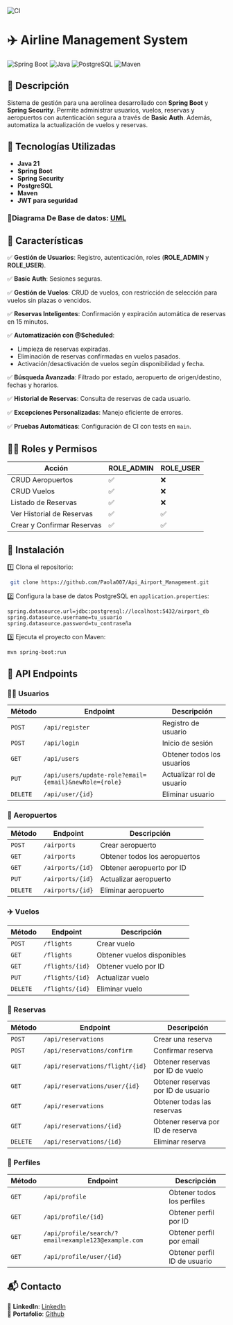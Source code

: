 ![CI](https://github.com/Paola077/Api_Airport_Management/actions/workflows/ci.yml/badge.svg)

# ✈️ Airline Management System

![Spring Boot](https://img.shields.io/badge/Spring_Boot-3.4.1-green?style=for-the-badge&logo=spring) ![Java](https://img.shields.io/badge/Java-21-orange?style=for-the-badge&logo=java) ![PostgreSQL](https://img.shields.io/badge/PostgreSQL-16.2-blue?style=for-the-badge&logo=postgresql) ![Maven](https://img.shields.io/badge/Maven-4.0.0-red?style=for-the-badge&logo=apachemaven)

## 📌 Descripción
Sistema de gestión para una aerolínea desarrollado con **Spring Boot** y **Spring Security**. Permite administrar usuarios, vuelos, reservas y aeropuertos con autenticación segura a través de **Basic Auth**. Además, automatiza la actualización de vuelos y reservas.

## 🚀 Tecnologías Utilizadas
- **Java 21**
- **Spring Boot**
- **Spring Security**
- **PostgreSQL**
- **Maven**
- **JWT para seguridad**

### 🔗**Diagrama De Base de datos**: [UML](https://lucid.app/lucidchart/82c343a9-4c3b-44da-ac04-dba8b38c3f40/edit?beaconFlowId=4DCC666723C27FCE&invitationId=inv_1a06f0fb-a03c-4081-9f20-28b6522ffd9d&page=0_0#)

## 📜 Características
✅ **Gestión de Usuarios**: Registro, autenticación, roles (**ROLE_ADMIN** y **ROLE_USER**).

✅ **Basic Auth**: Sesiones seguras.  

✅ **Gestión de Vuelos**: CRUD de vuelos, con restricción de selección para vuelos sin plazas o vencidos. 

✅ **Reservas Inteligentes**: Confirmación y expiración automática de reservas en 15 minutos.  

✅ **Automatización con @Scheduled**:
- Limpieza de reservas expiradas.
- Eliminación de reservas confirmadas en vuelos pasados.
- Activación/desactivación de vuelos según disponibilidad y fecha.

✅ **Búsqueda Avanzada**: Filtrado por estado, aeropuerto de origen/destino, fechas y horarios.

✅ **Historial de Reservas**: Consulta de reservas de cada usuario.

✅ **Excepciones Personalizadas**: Manejo eficiente de errores.

✅ **Pruebas Automáticas**: Configuración de CI con tests en `main`.

## 👨‍💻 Roles y Permisos
| Acción | ROLE_ADMIN | ROLE_USER |
|--------|-----------|-----------|
| CRUD Aeropuertos | ✅ | ❌ |
| CRUD Vuelos | ✅ | ❌ |
| Listado de Reservas | ✅ | ❌ |
| Ver Historial de Reservas | ✅ | ✅ |
| Crear y Confirmar Reservas | ✅ | ✅ |

## 🔧 Instalación
1️⃣ Clona el repositorio:
```sh
 git clone https://github.com/Paola007/Api_Airport_Management.git
```
2️⃣ Configura la base de datos PostgreSQL en `application.properties`:
```properties
spring.datasource.url=jdbc:postgresql://localhost:5432/airport_db
spring.datasource.username=tu_usuario
spring.datasource.password=tu_contraseña
```
3️⃣ Ejecuta el proyecto con Maven:
```sh
mvn spring-boot:run
```

## 📜 API Endpoints
### 🧑‍💻 Usuarios
| Método | Endpoint | Descripción |
|--------|---------|-------------|
| `POST` | `/api/register` | Registro de usuario |
| `POST` | `/api/login` | Inicio de sesión |
| `GET` | `/api/users` | Obtener todos los usuarios |
| `PUT` | `/api/users/update-role?email={email}&newRole={role}` | Actualizar rol de usuario |
| `DELETE` | `/api/user/{id}` | Eliminar usuario |

### 🏢 Aeropuertos
| Método | Endpoint | Descripción |
|--------|---------|-------------|
| `POST` | `/airports` | Crear aeropuerto |
| `GET` | `/airports` | Obtener todos los aeropuertos |
| `GET` | `/airports/{id}` | Obtener aeropuerto por ID |
| `PUT` | `/airports/{id}` | Actualizar aeropuerto |
| `DELETE` | `/airports/{id}` | Eliminar aeropuerto |

### ✈️ Vuelos
| Método | Endpoint | Descripción |
|--------|---------|-------------|
| `POST` | `/flights` | Crear vuelo |
| `GET` | `/flights` | Obtener vuelos disponibles |
| `GET` | `/flights/{id}` | Obtener vuelo por ID |
| `PUT` | `/flights/{id}` | Actualizar vuelo |
| `DELETE` | `/flights/{id}` | Eliminar vuelo |

### 📝 Reservas
| Método | Endpoint                    | Descripción                        |
|--------|-----------------------------|------------------------------------|
| `POST` | `/api/reservations`         | Crear una reserva                  |
| `POST` | `/api/reservations/confirm`     | Confirmar reserva                  |
| `GET` | `/api/reservations/flight/{id}` | Obtener reservas por ID de vuelo   |
| `GET` | `/api/reservations/user/{id}`   | Obtener reservas por ID de usuario |
| `GET` | `/api/reservations`             | Obtener todas las reservas         |
| `GET` | `/api/reservations/{id}`        | Obtener reserva por ID de reserva  |
| `DELETE` | `/api/reservations/{id}`        | Eliminar reserva                   |

### 📇 Perfiles
| Método   | Endpoint                                            | Descripción                       |
|----------|-----------------------------------------------------|-----------------------------------|
| `GET`    | `/api/profile`                                      | Obtener todos los perfiles        |
| `GET`    | `/api/profile/{id}`                                 | Obtener perfil por ID             |
| `GET`    | `/api/profile/search/?email=example123@example.com` | Obtener perfil por email          |
| `GET`    | `/api/profile/user/{id}`                            | Obtener perfil ID de usuario      |


## 📬 Contacto
🔗 **LinkedIn**: [LinkedIn](https://www.linkedin.com/in/paolaperdomo07/)  
🚀 **Portafolio**: [Github](https://github.com/Paola077)

